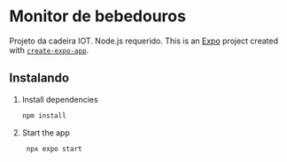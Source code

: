 # Monitor de bebedouros

Projeto da cadeira IOT. Node.js requerido. This is an [Expo](https://expo.dev) project created with [`create-expo-app`](https://www.npmjs.com/package/create-expo-app).

## Instalando

1. Install dependencies

   ```bash
   npm install
   ```

2. Start the app

   ```bash
    npx expo start
   ```

